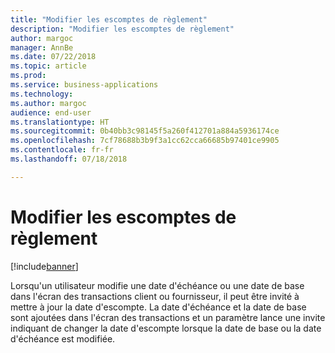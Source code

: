 ```yaml
---
title: "Modifier les escomptes de règlement"
description: "Modifier les escomptes de règlement"
author: margoc
manager: AnnBe
ms.date: 07/22/2018
ms.topic: article
ms.prod: 
ms.service: business-applications
ms.technology: 
ms.author: margoc
audience: end-user
ms.translationtype: HT
ms.sourcegitcommit: 0b40bb3c98145f5a260f412701a884a5936174ce
ms.openlocfilehash: 7cf78688b3b9f3a1cc62cca66685b97401ce9905
ms.contentlocale: fr-fr
ms.lasthandoff: 07/18/2018

---
```

#  <a name="change-cash-discounts"></a>Modifier les escomptes de règlement

[!include[banner](../../includes/banner.md)]

Lorsqu'un utilisateur modifie une date d'échéance ou une date de base dans l'écran des transactions client ou fournisseur, il peut être invité à mettre à jour la date d'escompte. La date d'échéance et la date de base sont ajoutées dans l'écran des transactions et un paramètre lance une invite indiquant de changer la date d'escompte lorsque la date de base ou la date d'échéance est modifiée.
